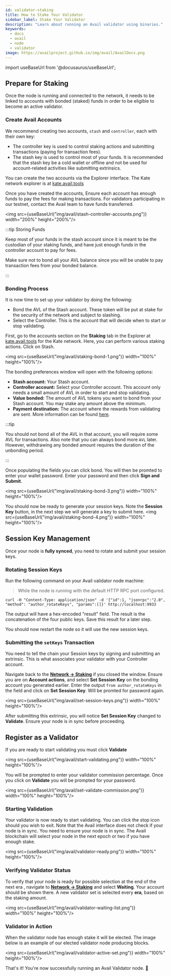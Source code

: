 ```yaml
---
id: validator-staking
title: How to Stake Your Validator
sidebar_label: Stake Your Validator
description: "Learn about running an Avail validator using binaries."
keywords:
  - docs
  - avail
  - node
  - validator
image: https://availproject.github.io/img/avail/AvailDocs.png
---
```

import useBaseUrl from '@docusaurus/useBaseUrl';

## Prepare for Staking

Once the node is running and connected to the network, it needs to be
linked to accounts with bonded (staked) funds in order to be eligible
to become an active validator.

### Create Avail Accounts

We recommend creating two accounts, `stash` and `controller`, each
with their own key:
- The controller key is used to control staking actions and submitting
  transactions (paying for transaction fees).
- The stash key is used to control most of your funds. It is
  recommended that the stash key be a cold wallet or offline and not
  be used for account-related activities like submitting extrinsics.

You can create the two accounts via the Explorer interface. The Kate
network explorer is at [kate.avail.tools](https://kate.avail.tools/)

Once you have created the accounts, Ensure each account has enough
funds to pay the fees for making transactions. For validators
participating in our testnet, contact the Avail team to have funds
transferred.

<img src={useBaseUrl("img/avail/stash-controller-accounts.png")} width="200%" height="200%"/>

:::tip Storing Funds

Keep most of your funds in the stash account since it is meant to be
the custodian of your staking funds, and have just enough funds in the
controller account to pay for fees.

Make sure not to bond all your AVL balance since you will be unable to
pay transaction fees from your bonded balance.

:::

### Bonding Process

It is now time to set up your validator by doing the following:

- Bond the AVL of the Stash account. These token will be put at stake
   for the security of the network and subject to slashing.
- Select the Controller. This is the account that will decide when to start or stop validating.

First, go to the accounts section on the **Staking** tab in the
Explorer at [kate.avail.tools](https://kate.avail.tools/#/staking/actions) for the
Kate network. Here, you can perform
various staking actions. Click on Stash.

<img src={useBaseUrl("img/avail/staking-bond-1.png")} width="100%" height="100%"/>

The bonding preferences window will open with the following options:
- **Stash account:** Your Stash account.
- **Controller account:** Select your Controller account. This account
  only needs a small amount of AVL in order to start and stop
  validating.
- **Value bonded:** The amount of AVL tokens you want to bond from
  your Stash account. You may stake any amount above the minimum.
- **Payment destination:** The account where the rewards from
  validating are sent. More information can be found
  [here](https://wiki.polkadot.network/docs/learn-staking#reward-distribution).

:::tip

You should not bond all of the AVL in that account, you will require
some AVL for transactions. Also note that you can always bond more
`AVL` later.  However, withdrawing any bonded amount requires the
duration of the unbonding period.

:::

Once populating the fields you can click bond. You will then be
promted to enter your wallet password. Enter your password and then
click **Sign and Submit**.

<img src={useBaseUrl("img/avail/staking-bond-3.png")} width="100%" height="100%"/>

You should now be ready to generate your session keys. Note the
**Session Key** button, in the next step we will generate a key to
submit here.  <img src={useBaseUrl("img/avail/staking-bond-4.png")}
width="100%" height="100%"/>

## Session Key Management

Once your node is **fully synced**, you need to rotate and submit your
session keys.

### Rotating Session Keys

Run the following command on your Avail validator node machine:
> While the node is running with the default HTTP RPC port configured.

```shell
curl -H "Content-Type: application/json" -d '{"id":1, "jsonrpc":"2.0", "method": "author_rotateKeys", "params":[]}' http://localhost:9933
```

The output will have a hex-encoded "result" field. The result is the
concatenation of the four public keys.  Save this result for a later
step.

You should now restart the node so it will use the new session keys.

### Submitting the `setKeys` Transaction

You need to tell the chain your Session keys by signing and submitting
an extrinsic. This is what associates your validator with your
Controller account.

Navigate back to the [**Network &rarr;
Staking**](https://kate.avail.tools/#/staking/actions) if you
closed the window.  Ensure you are on **Account actions**, and select
**Set Session Key** on the bonding account you generated earlier.
Enter the output `from author_rotateKeys` in the field and click on
**Set Session Key**. Will be promted for password again.

<img src={useBaseUrl("img/avail/set-session-keys.png")} width="100%" height="100%"/>

After submitting this extrinsic, you will notice **Set Session Key**
changed to **Validate**. Ensure your node is in sync before
proceeding.

## Register as a Validator

If you are ready to start validating you must click **Validate**

<img src={useBaseUrl("img/avail/start-validating.png")} width="100%" height="100%"/>

You will be prompted to enter your validator commission
percentage. Once you click on **Validate** you will be prompted for
your password.

<img src={useBaseUrl("img/avail/set-validate-commission.png")} width="100%" height="100%"/>

### Starting Validation

Your validator is now ready to start validating. You can click the
stop icon should you wish to exit. Note that the Avail interface does
not check if your node is in sync.  You need to ensure your node is in
sync. The Avail blockchain will select your node in the next epoch or
two if you have enough stake.

<img src={useBaseUrl("img/avail/validator-ready.png")} width="100%" height="100%"/>

### Verifying Validator Status

To verify that your node is ready for possible selection at the end of
the next era , navigate to [**Network &rarr;
Staking**](https://kate.avail.tools/#/staking) and select
**Waiting**. Your account should be shown there. A new validator set
is selected every **era**, based on the staking amount.

<img src={useBaseUrl("img/avail/validator-waiting-list.png")} width="100%" height="100%"/>

### Validator in Action

When the validator node has enough stake it will be elected. The image below is
an example of our elected validator node producing blocks.

<img src={useBaseUrl("img/avail/validator-active-set.png")} width="100%" height="100%"/>

That's it! You're now successfully running an Avail Validator node. 🎉
